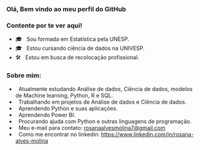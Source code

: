 ### Olá, Bem vindo ao meu perfil do GitHub 


### Contente por te ver aqui!
- 🎓 &nbsp; Sou formada em Estatística pela UNESP.
- 🎓 &nbsp; Estou cursando ciência de dados na UNIVESP.
- 🛠 &nbsp; Estou em busca de recolocação profissional.

### Sobre mim:
-  &nbsp; Atualmente estudando Análise de dados, Ciência de dados, modelos de Machine learning, Python, R e SQL.
-  &nbsp;  Trabalhando em projetos de Análise de dados e Ciência de dados.
-  &nbsp;  Aprendendo Python e suas aplicações.
-  &nbsp;  Aprendendo Power BI.
-  &nbsp;  Procurando ajuda com Python e outras linguagens de programação.
-  &nbsp; Meu e-mail para contato: rosanaalvesmolina7@gmail.com
-  &nbsp; Como me encontrar no linkedin: https://www.linkedin.com/in/rosana-alves-molina

